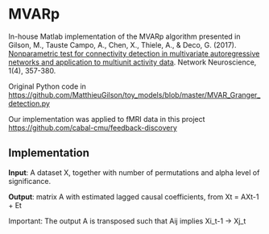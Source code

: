 # MVARp

In-house Matlab implementation of the MVARp algorithm presented in
Gilson, M., Tauste Campo, A., Chen, X., Thiele, A., & Deco, G. (2017).
[Nonparametric test for connectivity detection in multivariate autoregressive networks 
and application to multiunit activity data](https://doi.org/10.1162/NETN_a_00019). Network Neuroscience, 1(4), 357-380.

Original Python code in https://github.com/MatthieuGilson/toy_models/blob/master/MVAR_Granger_detection.py

Our implementation was applied to fMRI data in this project https://github.com/cabal-cmu/feedback-discovery

## Implementation

**Input**: A dataset X, together with number of permutations and alpha level of significance.

**Output**: matrix A with estimated lagged causal coefficients, from Xt = AXt-1 + Et

Important: The output A is transposed such that Aij implies  Xi_t-1 -> Xj_t

